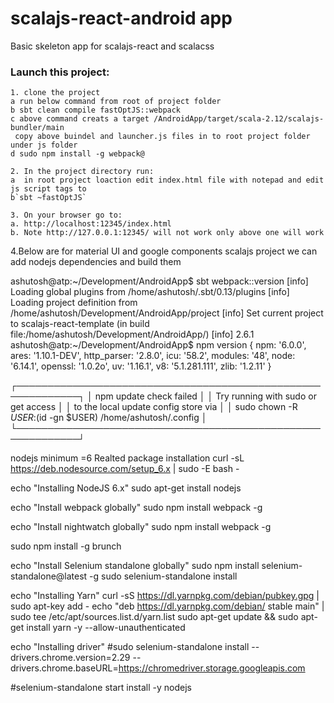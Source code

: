 scalajs-react-android app
======================

Basic skeleton app for scalajs-react and scalacss

### Launch this project:
```
1. clone the project
a run below command from root of project folder
b sbt clean compile fastOptJS::webpack
c above command creats a target /AndroidApp/target/scala-2.12/scalajs-bundler/main
 copy above buindel and launcher.js files in to root project folder under js folder
d sudo npm install -g webpack@
```

```
2. In the project directory run:
a  in root project loaction edit index.html file with notepad and edit js script tags to
b`sbt ~fastOptJS`
```

```
3. On your browser go to:
a. http://localhost:12345/index.html
b. Note http://127.0.0.1:12345/ will not work only above one will work
```

4.Below are for material UI and google components
scalajs project we can add nodejs dependencies and build them



ashutosh@atp:~/Development/AndroidApp$ sbt webpack::version
[info] Loading global plugins from /home/ashutosh/.sbt/0.13/plugins
[info] Loading project definition from /home/ashutosh/Development/AndroidApp/project
[info] Set current project to scalajs-react-template (in build file:/home/ashutosh/Development/AndroidApp/)
[info] 2.6.1
ashutosh@atp:~/Development/AndroidApp$ npm version
{ npm: '6.0.0',
  ares: '1.10.1-DEV',
  http_parser: '2.8.0',
  icu: '58.2',
  modules: '48',
  node: '6.14.1',
  openssl: '1.0.2o',
  uv: '1.16.1',
  v8: '5.1.281.111',
  zlib: '1.2.11' }

┌────────────────────────────────────────────────────────────┐
│                  npm update check failed                   │
│            Try running with sudo or get access             │
│            to the local update config store via            │
│ sudo chown -R $USER:$(id -gn $USER) /home/ashutosh/.config │
└────────────────────────────────────────────────────────────┘





nodejs minimum =6
Realted package installation
curl -sL https://deb.nodesource.com/setup_6.x | sudo -E bash -

echo "Installing NodeJS 6.x"
sudo apt-get install nodejs

echo "Install webpack globally"
sudo npm install webpack -g

echo "Install nightwatch globally"
sudo npm install webpack -g

sudo npm install -g brunch

echo "Install Selenium standalone globally"
sudo npm install selenium-standalone@latest -g
sudo selenium-standalone install

echo "Installing Yarn"
curl -sS https://dl.yarnpkg.com/debian/pubkey.gpg | sudo apt-key add -
echo "deb https://dl.yarnpkg.com/debian/ stable main" | sudo tee /etc/apt/sources.list.d/yarn.list
sudo apt-get update && sudo apt-get install yarn -y --allow-unauthenticated

echo "Installing driver"
#sudo selenium-standalone install --drivers.chrome.version=2.29 --drivers.chrome.baseURL=https://chromedriver.storage.googleapis.com

#selenium-standalone start install -y nodejs